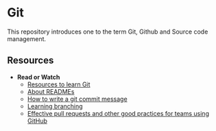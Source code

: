 # **Git**
This repository introduces one to the term Git, Github and Source code management.
## **Resources**
- **Read or Watch**
  - [Resources to learn Git](https://alx-intranet.hbtn.io/rltoken/YtcpriOT-x-WiyScwLpn4Q)
  - [About READMEs](https://alx-intranet.hbtn.io/rltoken/R7MeJ8alpK3JoVF8w24wiQ)
  - [How to write a git commit message](https://alx-intranet.hbtn.io/rltoken/FYsjjR-97Hk4NJtgqzWdtQ)
  - [Learning branching](https://alx-intranet.hbtn.io/rltoken/tN8ZJ0yWubOP6jdciqtrFw)
  - [Effective pull requests and other good practices for teams using GitHub](https://alx-intranet.hbtn.io/rltoken/mjpQ9OCU0Dz-DFxZjASEJg)
